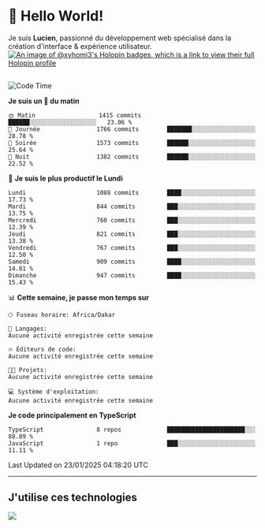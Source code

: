 # 👋 Hello World!

Je suis **Lucien**, passionné du développement web spécialisé dans la création d'interface & expérience utilisateur.
[![An image of @xyhomi3's Holopin badges, which is a link to view their full Holopin profile](https://holopin.me/xyhomi3)](https://holopin.io/@xyhomi3)

##

<!--START_SECTION:waka-->
![Code Time](http://img.shields.io/badge/Code%20Time-2%2C834%20hrs%2050%20mins-blue)

**Je suis un 🐤 du matin** 

```text
🌞 Matin                  1415 commits        ██████░░░░░░░░░░░░░░░░░░░   23.06 % 
🌆 Journée                1766 commits        ███████░░░░░░░░░░░░░░░░░░   28.78 % 
🌃 Soirée                 1573 commits        ██████░░░░░░░░░░░░░░░░░░░   25.64 % 
🌙 Nuit                   1382 commits        ██████░░░░░░░░░░░░░░░░░░░   22.52 % 
```
📅 **Je suis le plus productif le Lundi** 

```text
Lundi                    1088 commits        ████░░░░░░░░░░░░░░░░░░░░░   17.73 % 
Mardi                    844 commits         ███░░░░░░░░░░░░░░░░░░░░░░   13.75 % 
Mercredi                 760 commits         ███░░░░░░░░░░░░░░░░░░░░░░   12.39 % 
Jeudi                    821 commits         ███░░░░░░░░░░░░░░░░░░░░░░   13.38 % 
Vendredi                 767 commits         ███░░░░░░░░░░░░░░░░░░░░░░   12.50 % 
Samedi                   909 commits         ████░░░░░░░░░░░░░░░░░░░░░   14.81 % 
Dimanche                 947 commits         ████░░░░░░░░░░░░░░░░░░░░░   15.43 % 
```


📊 **Cette semaine, je passe mon temps sur** 

```text
🕑︎ Fuseau horaire: Africa/Dakar

💬 Langages: 
Aucune activité enregistrée cette semaine

🔥 Éditeurs de code: 
Aucune activité enregistrée cette semaine

🐱‍💻 Projets: 
Aucune activité enregistrée cette semaine

💻 Système d'exploitation: 
Aucune activité enregistrée cette semaine
```

**Je code principalement en TypeScript** 

```text
TypeScript               8 repos             ██████████████████████░░░   88.89 % 
JavaScript               1 repo              ███░░░░░░░░░░░░░░░░░░░░░░   11.11 % 
```




 Last Updated on 23/01/2025 04:18:20 UTC
<!--END_SECTION:waka-->
---

## J'utilise ces technologies

<p align="left">
  <a href="https://skillicons.dev">
    <img src="https://skillicons.dev/icons?i=ts,js,md,scss,tailwind,react,docker,express,astro,vite,nextjs,vercel,figma,ableton" />
  </a>
</p>

